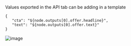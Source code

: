 


Values exported in the API tab can be adding in a template

```
{  
   "cta": "${node.outputs[0].offer.headline}",
   "text": "${node.outputs[0].offer.text}"
}

```

![image](https://github.com/soreilly6/engagementCloud/assets/88727212/58915299-c69d-4244-a021-c60f7df7d449)
